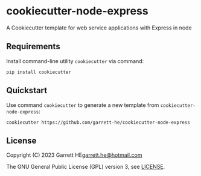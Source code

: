 # cookiecutter-node-express

A Cookiecutter template for web service applications with Express in node

## Requirements

Install command-line utility `cookiecutter` via command:

```shell
pip install cookiecutter
```

## Quickstart

Use command `cookiecutter` to generate a new template from
`cookiecutter-node-express`:

```shell
cookiecutter https://github.com/garrett-he/cookiecutter-node-express
```

## License

Copyright (C) 2023 Garrett HE<garrett.he@hotmail.com>

The GNU General Public License (GPL) version 3, see [LICENSE](./LICENSE).

